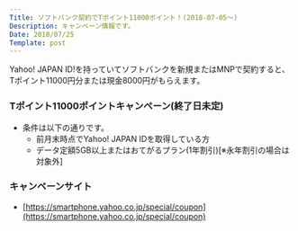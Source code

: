 ```yaml
---
Title: ソフトバンク契約でTポイント11000ポイント！(2018-07-05〜)
Description: キャンペーン情報です。
Date: 2018/07/25
Template: post
---
```


Yahoo! JAPAN ID!を持っていてソフトバンクを新規またはMNPで契約すると、Tポイント11000円分または現金8000円がもらえます。

### Tポイント11000ポイントキャンペーン(終了日未定)

* 条件は以下の通りです。
  * 前月末時点でYahoo! JAPAN IDを取得している方
  * データ定額5GB以上またはおてがるプラン(1年割引)[※永年割引の場合は対象外]

### キャンペーンサイト

* [https://smartphone.yahoo.co.jp/special/coupon](https://smartphone.yahoo.co.jp/special/coupon)
